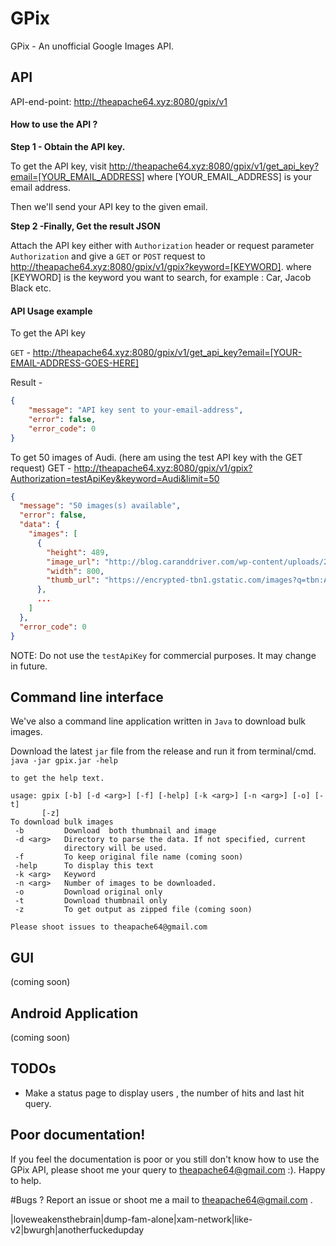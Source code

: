 # GPix
GPix - An unofficial Google Images API.

## API
API-end-point: http://theapache64.xyz:8080/gpix/v1

#### How to use the API ?
**Step 1 - Obtain the API key.**

To get the API key, visit http://theapache64.xyz:8080/gpix/v1/get_api_key?email=[YOUR_EMAIL_ADDRESS]
where [YOUR_EMAIL_ADDRESS] is your email address.

Then we'll send your API key to the given email.

**Step 2 -Finally, Get the result JSON**

Attach the API key either with `Authorization` header or request parameter `Authorization` and give a `GET` or `POST` request to http://theapache64.xyz:8080/gpix/v1/gpix?keyword=[KEYWORD].
where [KEYWORD] is the keyword you want to search, for example : Car, Jacob Black etc.

#### API Usage example

To get the API key

`GET` - http://theapache64.xyz:8080/gpix/v1/get_api_key?email=[YOUR-EMAIL-ADDRESS-GOES-HERE]

Result - 
```json
{
    "message": "API key sent to your-email-address",
    "error": false,
    "error_code": 0
}
```

To get 50 images of Audi. (here am using the test API key with the GET request)
GET - http://theapache64.xyz:8080/gpix/v1/gpix?Authorization=testApiKey&keyword=Audi&limit=50

```json
{
  "message": "50 images(s) available",
  "error": false,
  "data": {
    "images": [
      {
        "height": 489,
        "image_url": "http://blog.caranddriver.com/wp-content/uploads/2015/11/BMW-2-series.jpg",
        "width": 800,
        "thumb_url": "https://encrypted-tbn1.gstatic.com/images?q=tbn:ANd9GcSaYHCVo5mY4cHGietbQfD96Am6gXcFTDZDT7Lz2cQ52mBWtCo69w"
      },
      ...
    ]
  },
  "error_code": 0
}
```

NOTE: Do not use the `testApiKey` for commercial purposes. It may change in future.

## Command line interface

We've also a command line application written in `Java` to download bulk images.

Download the latest `jar` file from the release and run it from terminal/cmd.
`java -jar gpix.jar -help`
```
to get the help text.

usage: gpix [-b] [-d <arg>] [-f] [-help] [-k <arg>] [-n <arg>] [-o] [-t]
       [-z]
To download bulk images
 -b         Download  both thumbnail and image
 -d <arg>   Directory to parse the data. If not specified, current
            directory will be used.
 -f         To keep original file name (coming soon)
 -help      To display this text
 -k <arg>   Keyword
 -n <arg>   Number of images to be downloaded.
 -o         Download original only
 -t         Download thumbnail only
 -z         To get output as zipped file (coming soon)
 
Please shoot issues to theapache64@gmail.com
```
## GUI
(coming soon)

## Android Application
(coming soon)

## TODOs
- Make a status page to display users , the number of hits and last hit query.

## Poor documentation!
If you feel the documentation is poor or you still don't know how to use the GPix API, please shoot me your query to theapache64@gmail.com :). Happy to help.

#Bugs ?
Report an issue or shoot me a mail to theapache64@gmail.com .

|loveweakensthebrain|dump-fam-alone|xam-network|like-v2|bwurgh|anotherfuckedupday

